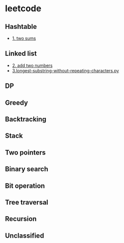 # leetcode
## Hashtable
* [1. two sums](https://github.com/yc65/lc/blob/master/1.two-sum.py)
## Linked list
* [2. add two numbers](https://github.com/yc65/lc/blob/master/2.add-two-numbers.py)
* [3.longest-substring-without-repeating-characters.py](https://github.com/yc65/lc/blob/master/3.longest-substring-without-repeating-characters.py)
## DP
## Greedy
## Backtracking
## Stack
## Two pointers
## Binary search
## Bit operation
## Tree traversal
## Recursion 
## Unclassified
